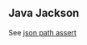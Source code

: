 ## Java Jackson

See [json path assert](https://github.com/json-path/JsonPath/tree/master/json-path-assert)

